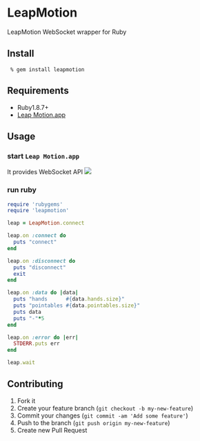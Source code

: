 LeapMotion
==========
LeapMotion WebSocket wrapper for Ruby

Install
-------

     % gem install leapmotion

Requirements
------------

- Ruby1.8.7+
- [Leap Motion.app](https://www.leapmotion.com/setup)

Usage
-----

### start `Leap Motion.app`

It provides WebSocket API
<img src="http://shokai.org/archive/file/31d034b4fa72350a67a94f85a00b83a2.png">


### run ruby

```ruby
require 'rubygems'
require 'leapmotion'

leap = LeapMotion.connect

leap.on :connect do
  puts "connect"
end

leap.on :disconnect do
  puts "disconnect"
  exit
end

leap.on :data do |data|
  puts "hands      #{data.hands.size}"
  puts "pointables #{data.pointables.size}"
  puts data
  puts "-"*5
end

leap.on :error do |err|
  STDERR.puts err
end

leap.wait
```


Contributing
------------
1. Fork it
2. Create your feature branch (`git checkout -b my-new-feature`)
3. Commit your changes (`git commit -am 'Add some feature'`)
4. Push to the branch (`git push origin my-new-feature`)
5. Create new Pull Request
